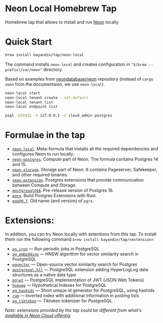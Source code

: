 # Neon Local Homebrew Tap

Homebrew tap that allows to install and run [Neon](http://neon.tech/) locally.

# Quick Start

```bash
brew install bayandin/tap/neon-local
```
The command installs `neon-local` and creates configuration in `"$(brew --prefix)/var/neon"` directory.

Based on examples from [neondatabase/neon](https://github.com/neondatabase/neon#running-neon-database) repository (instead of `cargo neon` from the documentaion, we use `neon-local`).
```bash
neon-local start
neon-local tenant create --set-default
neon-local tenant list
neon-local endpoint list
```

```bash
psql -p55432 -h 127.0.0.1 -U cloud_admin postgres
```

# Formulae in the tap

- [`neon-local`](Formula/neon-local.rb). Meta-formula that installs all the required dependencies and configures Neon to run locally.
- [`neon-postgres`](Formula/neon-postgres.rb). Compute part of Neon. The formula contains Postgres 14 and 15.
- [`neon-storage`](Formula/neon-storage.rb). Storage part of Neon. It contains Pageserver, Safekeeper, and other required binaries.
- [`neon-extension`](Formula/neon-extension.rb). Postgres extensions that provide communication between Compute and Storage.
- [`postgresql@16`](Formula/postgresql@16.rb). Pre-release version of Postgres 16.
- [`pgrx`](Formula/pgrx.rb). Build Postgres Extensions with Rust.
- [`pgx@0.7`](Formula/pgx@0.7.rb). Old name (and version) of `pgrx`.

# Extensions:

In addition, you can try Neon locally with extentions from this tap. To install them run the following command `brew install bayandin/tap/<extension>`:
- [`pg_cron`](Formula/pg_cron.rb) — Run periodic jobs in PostgreSQL
- [`pg_embedding`](Formula/pg_embedding.rb) — HNSW algorithm for vector similarity search in PostgreSQL
- [`pgvector`](Formula/pgvector.rb) — Open-source vector similarity search for Postgres
- [`postgresql-hll`](Formula/postgresql-hll.rb) — PostgreSQL extension adding HyperLogLog data structures as a native data type
- [`pgjwt`](Formula/pgjwt.rb) — PostgreSQL implementation of JWT (JSON Web Tokens)
- [`hypopg`](Formula/hypopg.rb) — Hypothetical Indexes for PostgreSQL
- [`pg_hashids`](Formula/pg_hashids.rb) — Short unique id generator for PostgreSQL, using hashids
- [`rum`](Formula/rum.rb) — Inverted index with additional information in posting lists
- [`pg_tiktoken`](Formula/pg_tiktoken.rb) — Tiktoken tokenizer for PostgreSQL

_Note: extensions provided by the tap could be different from what's [available in Neon Cloud offering](https://neon.tech/docs/extensions/pg-extensions)._

